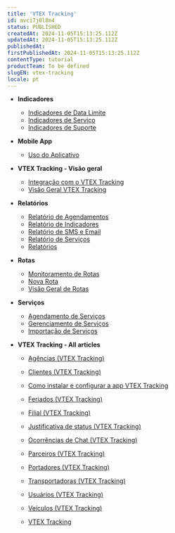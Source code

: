 ```yaml
---
title: 'VTEX Tracking'
id: avci7j0l8m4
status: PUBLISHED
createdAt: 2024-11-05T15:13:25.112Z
updatedAt: 2024-11-05T15:13:25.112Z
publishedAt: 
firstPublishedAt: 2024-11-05T15:13:25.112Z
contentType: tutorial
productTeam: To be defined
slugEN: vtex-tracking
locale: pt
---
```


- **Indicadores**

  - [Indicadores de Data Limite](pt/docs/tutorial/indicadores-de-data-limite)
  - [Indicadores de Serviço](pt/docs/tutorial/indicadores-de-servico)
  - [Indicadores de Suporte](pt/docs/tutorial/indicadores-de-suporte)


- **Mobile App**

  - [Uso do Aplicativo ](pt/docs/tutorial/tutorial-aplicativo-movel-vtex-tracking)


- **VTEX Tracking - Visão geral**

  - [Integração com o VTEX Tracking](pt/docs/tutorial/integracao-com-o-vtex-tracking)
  - [Visão Geral VTEX Tracking](pt/docs/tutorial/visao-geral-vtex-tracking)


- **Relatórios**

  - [Relatório de Agendamentos](pt/docs/tutorial/relatorio-de-agendamentos)
  - [Relatório de Indicadores](pt/docs/tutorial/relatorio-de-indicadores)
  - [Relatório de SMS e Email](pt/docs/tutorial/relatorio-de-sms-e-email)
  - [Relatório de Serviços](pt/docs/tutorial/relatorio-de-servicos)
  - [Relatórios](pt/docs/tutorial/relatorios)


- **Rotas**

  - [Monitoramento de Rotas](pt/docs/tutorial/monitoramento-de-rotas)
  - [Nova Rota](pt/docs/tutorial/nova-rota)
  - [Visão Geral de Rotas](pt/docs/tutorial/visao-geral-de-rotas)


- **Serviços**

  - [Agendamento de Serviços](pt/docs/tutorial/agendamento-de-servicos)
  - [Gerenciamento de Serviços](pt/docs/tutorial/gerenciamento-de-servicos)
  - [Importação de Serviços](pt/docs/tutorial/importacao-de-servicos)


- **VTEX Tracking - All articles**

  - [Agências (VTEX Tracking)](pt/docs/tutorial/agencias-vtex-tracking)
  - [Clientes (VTEX Tracking)](pt/docs/tutorial/clientes-vtex-tracking)
  - [Como instalar e configurar a app VTEX Tracking](pt/docs/tutorial/como-instalar-e-configurar-a-app-vtex-tracking-no-seu-admin-vtex)
  - [Feriados (VTEX Tracking)](pt/docs/tutorial/feriados-vtex-tracking)
  - [Filial (VTEX Tracking)](pt/docs/tutorial/filial-vtex-tracking)
  - [Justificativa de status (VTEX Tracking)](pt/docs/tutorial/justificativa-de-status-vtex-tracking)
  - [Ocorrências de Chat (VTEX Tracking)](pt/docs/tutorial/ocorrencias-de-chat-vtex-tracking)
  - [Parceiros (VTEX Tracking)](pt/docs/tutorial/parceiros-vtex-tracking)
  - [Portadores (VTEX Tracking)](pt/docs/tutorial/portadores-vtex-tracking)
  - [Transportadoras (VTEX Tracking)](pt/docs/tutorial/transportadoras-vtex-tracking)
  - [Usuários (VTEX Tracking)](pt/docs/tutorial/usuarios-vtex-tracking)
  - [Veículos (VTEX Tracking)](pt/docs/tutorial/veiculos-vtex-tracking)


  - [VTEX Tracking](pt/docs/tutorial/index-pt-tutorial-vtex-tracking)

